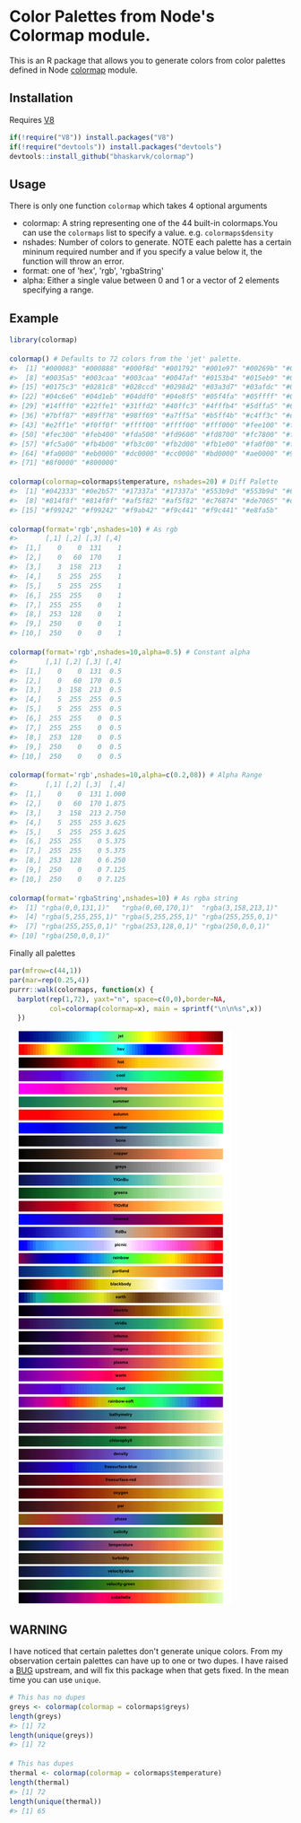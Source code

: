 
<!-- README.md is generated from README.Rmd. Please edit that file -->
Color Palettes from Node's Colormap module.
===========================================

This is an R package that allows you to generate colors from color palettes defined in Node [colormap](https://github.com/bpostlethwaite/colormap) module.

Installation
------------

Requires [V8](https://cran.r-project.org/web/packages/V8/index.html)

``` r
if(!require("V8")) install.packages("V8")
if(!require("devtools")) install.packages("devtools")
devtools::install_github("bhaskarvk/colormap")
```

Usage
-----

There is only one function `colormap` which takes 4 optional arguments

-   colormap: A string representing one of the 44 built-in colormaps.You can use the `colormaps` list to specify a value. e.g. `colormaps$density`
-   nshades: Number of colors to generate. NOTE each palette has a certain mininum required number and if you specify a value below it, the function will throw an error.
-   format: one of 'hex', 'rgb', 'rgbaString'
-   alpha: Either a single value between 0 and 1 or a vector of 2 elements specifying a range.

Example
-------

``` r
library(colormap)

colormap() # Defaults to 72 colors from the 'jet' palette.
#>  [1] "#000083" "#000888" "#000f8d" "#001792" "#001e97" "#00269b" "#002da0"
#>  [8] "#0035a5" "#003caa" "#003caa" "#0047af" "#0153b4" "#015eb9" "#016abe"
#> [15] "#0175c3" "#0281c8" "#028ccd" "#0298d2" "#03a3d7" "#03afdc" "#03bae1"
#> [22] "#04c6e6" "#04d1eb" "#04ddf0" "#04e8f5" "#05f4fa" "#05ffff" "#05ffff"
#> [29] "#14fff0" "#22ffe1" "#31ffd2" "#40ffc3" "#4fffb4" "#5dffa5" "#6cff96"
#> [36] "#7bff87" "#89ff78" "#98ff69" "#a7ff5a" "#b5ff4b" "#c4ff3c" "#d3ff2d"
#> [43] "#e2ff1e" "#f0ff0f" "#ffff00" "#ffff00" "#fff000" "#fee100" "#fed200"
#> [50] "#fec300" "#feb400" "#fda500" "#fd9600" "#fd8700" "#fc7800" "#fc6900"
#> [57] "#fc5a00" "#fb4b00" "#fb3c00" "#fb2d00" "#fb1e00" "#fa0f00" "#fa0000"
#> [64] "#fa0000" "#eb0000" "#dc0000" "#cc0000" "#bd0000" "#ae0000" "#9f0000"
#> [71] "#8f0000" "#800000"

colormap(colormap=colormaps$temperature, nshades=20) # Diff Palette
#>  [1] "#042333" "#0e2b57" "#17337a" "#17337a" "#553b9d" "#553b9d" "#6b4596"
#>  [8] "#814f8f" "#814f8f" "#af5f82" "#af5f82" "#c76874" "#de7065" "#de7065"
#> [15] "#f99242" "#f99242" "#f9ab42" "#f9c441" "#f9c441" "#e8fa5b"

colormap(format='rgb',nshades=10) # As rgb
#>       [,1] [,2] [,3] [,4]
#>  [1,]    0    0  131    1
#>  [2,]    0   60  170    1
#>  [3,]    3  158  213    1
#>  [4,]    5  255  255    1
#>  [5,]    5  255  255    1
#>  [6,]  255  255    0    1
#>  [7,]  255  255    0    1
#>  [8,]  253  128    0    1
#>  [9,]  250    0    0    1
#> [10,]  250    0    0    1

colormap(format='rgb',nshades=10,alpha=0.5) # Constant alpha
#>       [,1] [,2] [,3] [,4]
#>  [1,]    0    0  131  0.5
#>  [2,]    0   60  170  0.5
#>  [3,]    3  158  213  0.5
#>  [4,]    5  255  255  0.5
#>  [5,]    5  255  255  0.5
#>  [6,]  255  255    0  0.5
#>  [7,]  255  255    0  0.5
#>  [8,]  253  128    0  0.5
#>  [9,]  250    0    0  0.5
#> [10,]  250    0    0  0.5

colormap(format='rgb',nshades=10,alpha=c(0.2,08)) # Alpha Range
#>       [,1] [,2] [,3]  [,4]
#>  [1,]    0    0  131 1.000
#>  [2,]    0   60  170 1.875
#>  [3,]    3  158  213 2.750
#>  [4,]    5  255  255 3.625
#>  [5,]    5  255  255 3.625
#>  [6,]  255  255    0 5.375
#>  [7,]  255  255    0 5.375
#>  [8,]  253  128    0 6.250
#>  [9,]  250    0    0 7.125
#> [10,]  250    0    0 7.125

colormap(format='rgbaString',nshades=10) # As rgba string
#>  [1] "rgba(0,0,131,1)"   "rgba(0,60,170,1)"  "rgba(3,158,213,1)"
#>  [4] "rgba(5,255,255,1)" "rgba(5,255,255,1)" "rgba(255,255,0,1)"
#>  [7] "rgba(255,255,0,1)" "rgba(253,128,0,1)" "rgba(250,0,0,1)"  
#> [10] "rgba(250,0,0,1)"
```

Finally all palettes

``` r
par(mfrow=c(44,1))
par(mar=rep(0.25,4))
purrr::walk(colormaps, function(x) { 
  barplot(rep(1,72), yaxt="n", space=c(0,0),border=NA,
          col=colormap(colormap=x), main = sprintf("\n\n%s",x))
  })
```

![](README-plot-1.png)

WARNING
-------

I have noticed that certain palettes don't generate unique colors. From my observation certain palettes can have up to one or two dupes. I have raised a [BUG](https://github.com/bpostlethwaite/colormap/issues/9) upstream, and will fix this package when that gets fixed. In the mean time you can use `unique`.

``` r
# This has no dupes
greys <- colormap(colormap = colormaps$greys)
length(greys)
#> [1] 72
length(unique(greys))
#> [1] 72

# This has dupes
thermal <- colormap(colormap = colormaps$temperature)
length(thermal)
#> [1] 72
length(unique(thermal))
#> [1] 65
```

